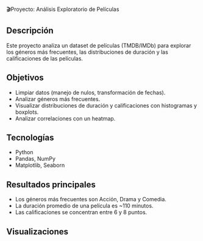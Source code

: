 🎬Proyecto: Análisis Exploratorio de Películas

## Descripción
Este proyecto analiza un dataset de películas (TMDB/IMDb) para explorar los géneros más frecuentes, las distribuciones de duración y las calificaciones de las películas.  

## Objetivos
- Limpiar datos (manejo de nulos, transformación de fechas).
- Analizar géneros más frecuentes.
- Visualizar distribuciones de duración y calificaciones con histogramas y boxplots.
- Analizar correlaciones con un heatmap.

## Tecnologías
- Python
- Pandas, NumPy
- Matplotlib, Seaborn  

## Resultados principales
- Los géneros más frecuentes son Acción, Drama y Comedia.  
- La duración promedio de una película es ~110 minutos.  
- Las calificaciones se concentran entre 6 y 8 puntos.  

## Visualizaciones
